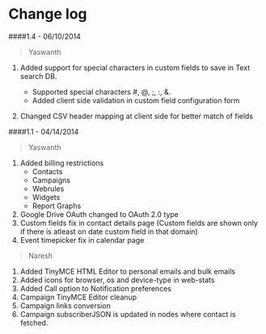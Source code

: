 ﻿Change log
=================
####1.4 - 06/10/2014
> Yaswanth
1. Added support for special characters in custom fields to save in Text search DB.
   - Supported special characters #, @, ;, :, &.
   - Added client side validation in custom field configuration form

2. Changed CSV header mapping at client side for better match of fields

####1.1 - 04/14/2014
> Yaswanth

1. Added billing restrictions 
   - Contacts
   - Campaigns
   - Webrules
   - Widgets
   - Report Graphs
2. Google Drive OAuth changed to OAuth 2.0 type
3. Custom fields fix in contact details page (Custom fields are shown only if 
   there is atleast on date custom field in that domain)
4. Event timepicker fix in calendar page

> Naresh

1. Added TinyMCE HTML Editor to personal emails and bulk emails
2. Added icons for browser, os and device-type in web-stats
3. Added Call option to Notification preferences
4. Campaign TinyMCE Editor cleanup
5. Campaign links conversion
6. Campaign subscriberJSON is updated in nodes where contact is fetched.






